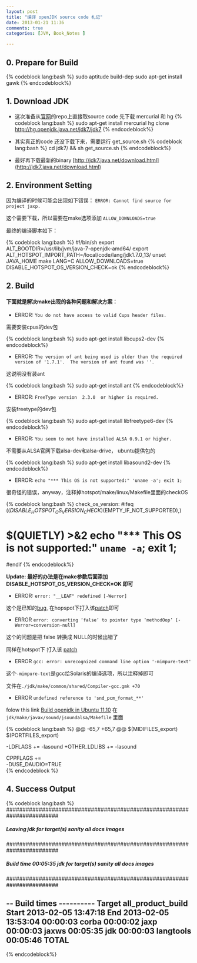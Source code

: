 ```yaml
---
layout: post
title: "编译 openJDK source code 札记"
date: 2013-01-21 11:36
comments: true
categories: [JVM, Book_Notes ]

---
```

## 0. Prepare for Build ##
{% codeblock lang:bash %}
sudo aptitude build-dep
sudo apt-get install gawk
{% endcodeblock%}


## 1. Download JDK ##
- 这次准备从[官网](http://hg.openjdk.java.net/jdk7/jdk7)的repo上直接取source code
先下载 mercurial 和 hg
{% codeblock lang:bash %}
sudo apt-get install mercurial
hg clone http://hg.openjdk.java.net/jdk7/jdk7
{% endcodeblock%}

- 其实真正的code 还没下载下来，需要运行 get_source.sh
{% codeblock lang:bash %}
cd jdk7/ && sh get_source.sh
{% endcodeblock%}

- 最好再下载最新的binary [http://jdk7.java.net/download.html](http://jdk7.java.net/download.html)


## 2. Environment Setting ##

因为编译的时候可能会出现如下错误：  `ERROR: Cannot find source for project jaxp.`

这个需要下载，所以需要在make选项添加 `ALLOW_DOWNLOADS=true`

最终的编译脚本如下：

{% codeblock lang:bash %}
#!/bin/sh
export ALT_BOOTDIR=/usr/lib/jvm/java-7-openjdk-amd64/
export ALT_HOTSPOT_IMPORT_PATH=/local/code/lang/jdk1.7.0_13/
unset JAVA_HOME
make LANG=C ALLOW_DOWNLOADS=true DISABLE_HOTSPOT_OS_VERSION_CHECK=ok 
{% endcodeblock%}

## 2. Build ##

#### 下面就是解决make出现的各种问题和解决方案： ####

* ERROR: `You do not have access to valid Cups header files.`

需要安装cpus的dev包

{% codeblock lang:bash %}
sudo apt-get install libcups2-dev
{% endcodeblock%}

* ERROR: `The version of ant being used is older than the required version of '1.7.1'.  The version of ant found was ''.`

这说明没有装ant

{% codeblock lang:bash %}
sudo apt-get install ant
{% endcodeblock%}

* ERROR: `FreeType version  2.3.0  or higher is required.`

安装freetype的dev包

{% codeblock lang:bash %}
sudo apt-get install libfreetype6-dev
{% endcodeblock%}

* ERROR: `You seem to not have installed ALSA 0.9.1 or higher.`

不需要从ALSA官网下载alsa-dev和alsa-drive， ubuntu提供包的

{% codeblock lang:bash %}
sudo apt-get install libasound2-dev
{% endcodeblock%}

* ERROR: `echo "*** This OS is not supported:" 'uname -a'; exit 1;` 

很奇怪的错误，anyway，注释掉hotspot/make/linux/Makefile里面的checkOS

{% codeblock lang:bash %}
check_os_version:
#ifeq ($(DISABLE_HOTSPOT_OS_VERSION_CHECK)$(EMPTY_IF_NOT_SUPPORTED),)
#	$(QUIETLY) >&2 echo "*** This OS is not supported:" `uname -a`; exit 1;
#endif
{% endcodeblock%}

**Update: 最好的办法是在make参数后面添加 DISABLE_HOTSPOT_OS_VERSION_CHECK=OK 即可**


* ERROR: `error: "__LEAF" redefined [-Werror]`  

这个是已知的[bug](http://hg.openjdk.java.net/hsx/hotspot-comp/hotspot/rev/a6eef545f1a2),
在hopspot下打入该[patch](http://hg.openjdk.java.net/hsx/hotspot-comp/hotspot/raw-rev/a6eef545f1a2)即可

* ERROR `error: converting ‘false’ to pointer type ‘methodOop’ [-Werror=conversion-null]` 

这个的问题是把 false 转换成 NULL的时候出错了

同样在hotspot下 打入该 [patch](http://hg.openjdk.java.net/hsx/hotspot-rt/hotspot/raw-rev/f457154eee8b)

* ERROR `gcc: error: unrecognized command line option '-mimpure-text'`

这个`-mimpure-text`是gcc给Solaris的编译选项，所以注释掉即可

文件在`./jdk/make/common/shared/Compiler-gcc.gmk +70`

* ERROR `undefined reference to 'snd_pcm_format_**'`

folow this link [Build openjdk in Ubuntu 11.10](http://comments.gmane.org/gmane.comp.java.openjdk.build.devel/5311)
在`jdk/make/javax/sound/jsoundalsa/Makefile` 里面

{% codeblock lang:bash %}
@@ -65,7 +65,7 @@
 	$(MIDIFILES_export) \
 	$(PORTFILES_export)
    
-LDFLAGS += -lasound
+OTHER_LDLIBS += -lasound

CPPFLAGS += \
 	-DUSE_DAUDIO=TRUE \
{% endcodeblock %}

## 4. Success Output ##
{% codeblock lang:bash %}
########################################################################
##### Leaving jdk for target(s) sanity all docs images             #####
########################################################################
##### Build time 00:05:35 jdk for target(s) sanity all docs images #####
########################################################################

-- Build times ----------
Target all_product_build
Start 2013-02-05 13:47:18
End   2013-02-05 13:53:04
00:00:03 corba
00:00:02 jaxp
00:00:03 jaxws
00:05:35 jdk
00:00:03 langtools
00:05:46 TOTAL
-------------------------
{% endcodeblock%}
